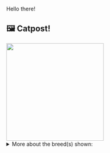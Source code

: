 Hello there!



## 🖼️ Catpost!

<sub>
    <img src="https://cdn2.thecatapi.com/images/K3eHRIQXM.jpg" height="256">
</sub>


<details>
<summary>More about the breed(s) shown:</summary>

Breed: Chartreux

Description: The Chartreux is generally silent but communicative. Short play sessions, mixed with naps and meals are their perfect day. Whilst appreciating any attention you give them, they are not demanding, content instead to follow you around devotedly, sleep on your bed and snuggle with you if you’re not feeling well.

Links:
<ul>
  <li>CFA http://cfa.org/Breeds/BreedsCJ/Chartreux.aspx</li>
  <li>Wikipedia https://en.wikipedia.org/wiki/Chartreux</li>
</ul> 

</details>

